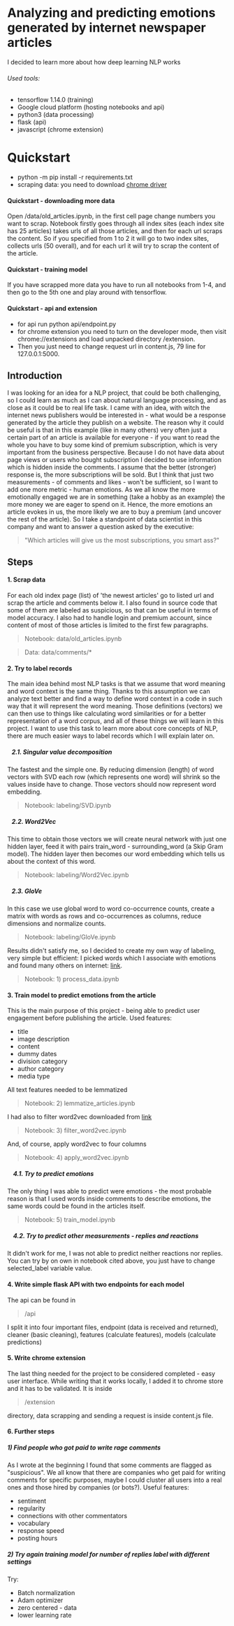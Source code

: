# Analyzing and predicting emotions generated by internet newspaper articles
I decided to learn more about how deep learning NLP works
###### Used tools:
- tensorflow 1.14.0 (training)
- Google cloud platform (hosting notebooks and api)
- python3 (data processing)
- flask (api)
- javascript (chrome extension)

# Quickstart
- python -m pip install -r requirements.txt
- scraping data: you need to download [chrome driver](https://sites.google.com/a/chromium.org/chromedriver/downloads)

#### Quickstart - downloading more data
Open /data/old_articles.ipynb, in the first cell page change numbers you want to scrap. Notebook firstly goes through all index sites (each index site has 25 articles) takes urls of all those articles, and then for each url scraps the content. So if you specified from 1 to 2 it will go to two index sites, collects urls (50 overall), and for each url it will try to scrap the content of the article.

#### Quickstart - training model
If you have scrapped more data you have to run all notebooks from 1-4, and then go to the 5th one and play around with tensorflow.

#### Quickstart - api and extension
- for api run python api/endpoint.py
- for chrome extension you need to turn on the developer mode, then visit chrome://extensions and load unpacked directory /extension.
- Then you just need to change request url in content.js, 79 line for 127.0.0.1:5000.

## Introduction
I was looking for an idea for a NLP project, that could be both challenging, so I could learn as much as I can about
natural language processing, and as close as it could be to real life task. I came with an idea, with witch the internet news publishers would be interested in - what would be a response generated by the article they publish on a website. The reason why
it could be useful is that in this example (like in many others) very often just a certain part of an article is available
for everyone - if you want to read the whole you have to buy some kind of premium subscription, which is very important
from the business perspective.
Because I do not have data about page views or users who bought subscription I decided to use information which is hidden inside the comments. I assume that the better (stronger) response is, the more subscriptions will be sold. But I think that just two measurements - of comments and likes - won't be sufficient, so I want to add one more metric - human emotions.
As we all know the more emotionally engaged we are in something (take a hobby as an example) the more money we are eager to spend on it. Hence, the more emotions an article evokes in us, the more likely we are to buy a premium (and uncover the rest of the article).
So I take a standpoint of data scientist in this company and want to answer a question asked by the executive:
> "Which articles will give us the most subscriptions, you smart ass?"

## Steps

#### 1. Scrap data
For each old index page (list) of 'the newest articles' go to listed url and scrap the article and comments below it. I also found in source code that some of them are labeled as suspicious, so that can be useful in terms of model accuracy. I also had to handle login and premium account, since content of most of those articles is limited to the first few paragraphs.
> Notebook: data/old_articles.ipynb

> Data: data/comments/*

#### 2. Try to label records
The main idea behind most NLP tasks is that we assume that word meaning and word context is the same thing. Thanks to this assumption we can analyze text better and find a way to define word context in a code in such way that it will represent the word meaning. Those definitions (vectors) we can then use to things like calculating word similarities or for a better representation of a word corpus, and all of these things we will learn in this project.
I want to use this task to learn more about core concepts of NLP, there are much easier ways to label records which I will explain later on.

##### &nbsp;&nbsp;&nbsp;2.1. Singular value decomposition
The fastest and the simple one. By reducing dimension (length) of word
vectors with SVD each row (which represents one word) will shrink so the
values inside have to change. Those vectors should now represent word embedding.
> Notebook: labeling/SVD.ipynb

##### &nbsp;&nbsp;&nbsp;2.2. Word2Vec
This time to obtain those vectors we will create neural network with just one hidden layer, feed it with pairs train_word - surrounding_word (a Skip Gram model). The hidden layer then becomes our word embedding which tells us about the context of this word.
> Notebook: labeling/Word2Vec.ipynb

##### &nbsp;&nbsp;&nbsp;2.3. GloVe
In this case we use global word to word co-occurrence counts, create a matrix with words as rows and co-occurrences as columns, reduce dimensions and normalize counts.
> Notebook: labeling/GloVe.ipynb

Results didn't satisfy me, so I decided to create my own way of labeling, very simple but efficient: I picked words which I associate with emotions and found many others on internet: [link](http://exp.lobi.nencki.gov.pl/nawl-analysis).
> Notebook: 1) process_data.ipynb

#### 3. Train model to predict emotions from the article
This is the main purpose of this project - being able to predict user engagement before publishing the article. Used features:
- title
- image description
- content
- dummy dates
- division category
- author category
- media type

All text features needed to be lemmatized
> Notebook: 2) lemmatize_articles.ipynb

I had also to filter word2vec downloaded from [link](http://dsmodels.nlp.ipipan.waw.pl/)
> Notebook: 3) filter_word2vec.ipynb

And, of course, apply word2vec to four columns
> Notebook: 4) apply_word2vec.ipynb

##### &nbsp;&nbsp;&nbsp; 4.1. Try to predict emotions
The only thing I was able to predict were emotions - the most probable reason is that I used words inside comments to describe emotions, the same words could be found in the articles itself.
> Notebook: 5) train_model.ipynb

##### &nbsp;&nbsp;&nbsp; 4.2. Try to predict other measurements - replies and reactions
It didn't work for me, I was not able to predict neither reactions nor replies. You can try by on own in notebook cited above, you just have to change selected_label variable value.

#### 4. Write simple flask API with two endpoints for each model
The api can be found in
> /api

I split it into four important files, endpoint (data is received and returned), cleaner (basic cleaning), features (calculate features), models (calculate predictions)

#### 5. Write chrome extension
The last thing needed for the project to be considered completed - easy user interface. While writing that it works locally, I added it to chrome store and it has to be validated. It is inside
> /extension

directory, data scrapping and sending a request is inside content.js file.

#### 6. Further steps

##### 1) Find people who got paid to write rage comments

As I wrote at the beginning I found that some comments are flagged as "suspicious". We all know that there are companies who get paid for writing comments for specific purposes, maybe I could cluster all users into a real ones and those hired by companies (or bots?). Useful features:
- sentiment
- regularity
- connections with other commentators
- vocabulary
- response speed
- posting hours

##### 2) Try again training model for number of replies label with different settings
Try:
- Batch normalization
- Adam optimizer
- zero centered - data
- lower learning rate
